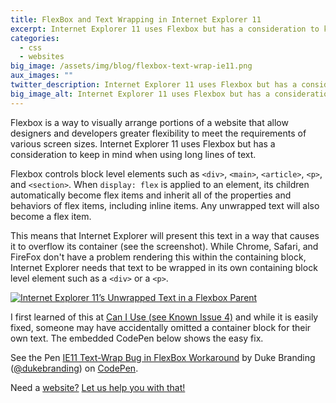 ```yaml
---
title: FlexBox and Text Wrapping in Internet Explorer 11
excerpt: Internet Explorer 11 uses Flexbox but has a consideration to keep in mind when using long lines of text.
categories:
  - css
  - websites
big_image: /assets/img/blog/flexbox-text-wrap-ie11.png
aux_images: ""
twitter_description: Internet Explorer 11 uses Flexbox but has a consideration to keep in mind when using long lines of text.
big_image_alt: Internet Explorer 11 uses Flexbox but has a consideration to keep in mind when using long lines of text.
---
```

Flexbox is a way to visually arrange portions of a website that allow designers and developers greater flexibility to meet the requirements of various screen sizes. Internet Explorer 11 uses Flexbox but has a consideration to keep in mind when using long lines of text.

Flexbox controls block level elements such as `<div>`, `<main>`, `<article>`, `<p>`, and `<section>`. When `display: flex` is applied to an element, its children automatically become flex items and inherit all of the properties and behaviors of flex items, including inline items. Any unwrapped text will also become a flex item. 

This means that Internet Explorer will present this text in a way that causes it to overflow its container (see the screenshot). While Chrome, Safari, and FireFox don't have a problem rendering this within the containing block, Internet Explorer needs that text to be wrapped in its own containing block level element such as a `<div>` or a `<p>`. 

<a title="Internet Explorer 11’s Unwrapped Text in a Flexbox Parent" href="/assets/img/blog/flexbox-long-text-ie11.png" class="image-thumb" data-lightbox="images"><img src="/assets/img/blog/flexbox-long-text-ie11.png" alt="Internet Explorer 11’s Unwrapped Text in a Flexbox Parent" /></a>

I first learned of this at <a href="http://caniuse.com/#search=flex" target="_blank" title="Can I Use Flexbox Tables">Can I Use (see Known Issue 4)</a> and while it is easily fixed, someone may have accidentally omitted a container block for their own text. The embedded CodePen below shows the easy fix.

<p data-height="268" data-theme-id="0" data-slug-hash="vLQxGy" data-default-tab="result" data-user="dukebranding" class='codepen'>See the Pen <a href='http://codepen.io/dukebranding/pen/vLQxGy/'>IE11 Text-Wrap Bug in FlexBox Workaround</a> by Duke Branding (<a href='http://codepen.io/dukebranding'>@dukebranding</a>) on <a href='http://codepen.io'>CodePen</a>.</p>
<script async src="//assets.codepen.io/assets/embed/ei.js"></script>

Need a [website?](/work-portfolio/projects/website%20work) [Let us help you with that!](/contact)
